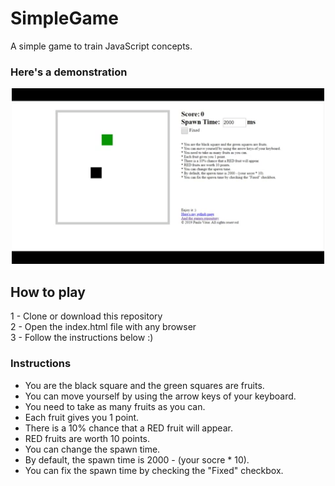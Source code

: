 # SimpleGame
A simple game to train JavaScript concepts.

### Here's a demonstration

<p align="center">
  <img src="img/example.gif" width=500></img>
</p>

## How to play
1 - Clone or download this repository <br>
2 - Open the index.html file with any browser <br>
3 - Follow the instructions below :)

### Instructions

* You are the black square and the green squares are fruits.
* You can move yourself by using the arrow keys of your keyboard.
* You need to take as many fruits as you can.
* Each fruit gives you 1 point.
* There is a 10% chance that a RED fruit will appear.
* RED fruits are worth 10 points.
* You can change the spawn time.
* By default, the spawn time is 2000 - (your socre * 10).
* You can fix the spawn time by checking the "Fixed" checkbox.
